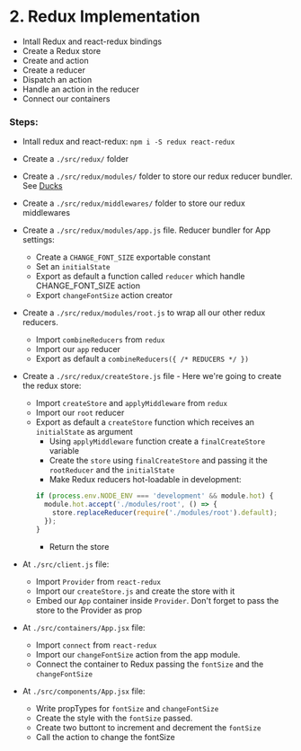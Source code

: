 # 2. Redux Implementation

  * Intall Redux and react-redux bindings
  * Create a Redux store
  * Create and action
  * Create a reducer
  * Dispatch an action
  * Handle an action in the reducer
  * Connect our containers
  
  
### Steps:

  * Intall redux and react-redux: `npm i -S redux react-redux`
  
  * Create a `./src/redux/` folder
  
  * Create a `./src/redux/modules/` folder to store our redux reducer bundler. See [Ducks](https://github.com/erikras/ducks-modular-redux)
  
  * Create a `./src/redux/middlewares/` folder to store our redux middlewares
    
  * Create a `./src/redux/modules/app.js` file. Reducer bundler for App settings:
    * Create a `CHANGE_FONT_SIZE` exportable constant
    * Set an `initialState`
    * Export as default a function called `reducer` which handle CHANGE_FONT_SIZE action
    * Export `changeFontSize` action creator
    
  * Create a `./src/redux/modules/root.js` to wrap all our other redux reducers.
    * Import `combineReducers` from `redux`
    * Import our `app` reducer
    * Export as default a `combineReducers({ /* REDUCERS */ })`
    
  * Create a `./src/redux/createStore.js` file - Here we're going to create the redux store:
    * Import `createStore` and `applyMiddleware` from `redux`
    * Import our `root` reducer
    * Export as default a `createStore` function which receives an `initialState` as argument
      * Using `applyMiddleware` function create a `finalCreateStore` variable
      * Create the `store` using `finalCreateStore` and passing it the `rootReducer` and the `initialState`
      * Make Redux reducers hot-loadable in development:
      ```javascript
      if (process.env.NODE_ENV === 'development' && module.hot) {
        module.hot.accept('./modules/root', () => {
          store.replaceReducer(require('./modules/root').default);
        });
      }
      ```
      * Return the store
        
  * At `./src/client.js` file:
    * Import `Provider` from `react-redux`
    * Import our `createStore.js` and create the store with it
    * Embed our `App` container inside `Provider`. Don't forget to pass the store to the Provider as prop
      
  * At `./src/containers/App.jsx` file:
    * Import `connect` from `react-redux`
    * Import our `changeFontSize` action from the app module.
    * Connect the container to Redux passing the `fontSize` and the `changeFontSize`
    
  * At `./src/components/App.jsx` file:
    * Write propTypes for `fontSize` and `changeFontSize`
    * Create the style with the `fontSize` passed.
    * Create two buttont to increment and decrement the `fontSize`
    * Call the action to change the fontSize
        
  
   
